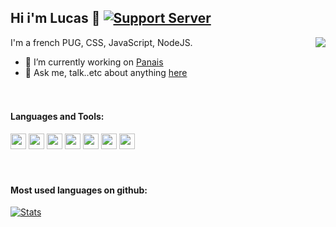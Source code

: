 ## Hi i'm Lucas 👋 [![Support Server](https://img.shields.io/discord/742001124457971765.svg?label=&logo=discord&logoColor=ffffff&color=7389D8&labelColor=6A7EC2)](https://discord.gg/D7pq3m3)

[<img align="right" src="https://github-readme-stats.vercel.app/api?username=LucasPanais&hide=contribs&show_icons=true&theme=dark">](https://github-readme-stats.vercel.app/api?username=LucasPanais&hide=contribs&show_icons=true&theme=dark)

I'm a french PUG, CSS, JavaScript, NodeJS.

- 🔭 I’m currently working on [Panais](https://top.gg/bot/707627135577358417)
- 💬 Ask me, talk..etc about anything [here](https://discord.gg/D7pq3m3)
  
ᅠ  
#### Languages and Tools:  

<code><img height="25" src="https://raw.githubusercontent.com/rahul-jha98/github_readme_icons/main/language_and_tools/square/javascript/javascript.png"></code>
<code><img height="25" src="https://raw.githubusercontent.com/rahul-jha98/github_readme_icons/main/language_and_tools/square/node/node.png"></code>
<code><img height="25" src="https://raw.githubusercontent.com/hussainweb/hussainweb/main/icons/vscode.png"></code>
<code><img height="25" src="https://raw.githubusercontent.com/rahul-jha98/github_readme_icons/main/language_and_tools/square/css/css.png"></code>
<code><img height="25" src="https://cdn.rawgit.com/pugjs/pug-logo/eec436cee8fd9d1726d7839cbe99d1f694692c0c/SVG/pug-final-logo-_-colour-128.svg"></code>
<code><img height="25" src="https://cdn.worldvectorlogo.com/logos/npm-2.svg"></code>
<code><img height="25" src="https://raw.githubusercontent.com/rahul-jha98/github_readme_icons/main/language_and_tools/square/bootstrap/bootstrap.png"></code>  
  
ᅠ  
#### Most used languages on github:    

[![Stats](https://github-readme-stats.vercel.app/api/top-langs/?username=LucasPanais&layout=compact&theme=dark)](https://github-readme-stats.vercel.app/api/top-langs/?username=LucasPanais&layout=compact&theme=dark)
